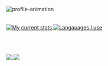 

![profile-animation](https://github.com/zaagan/zaagan/blob/master/resources/images/profile-animation.gif?raw=true)

<br/>


<a href="https://github.com/zaagan">
  <img align="center" src="https://github-readme-stats.vercel.app/api?username=zaagan&count_private=true&custom_title=My%20Current%20Stats&bg_color=30,e96443,904e95&title_color=fff&text_color=fff&icon_color=fff&card_width=1800&layout=compact&hide=contribs,issues,prs&show_icons=true" alt="My current stats" />
</a>

<a href="https://github.com/zaagan">
  <img align="center" src="https://github-readme-stats.vercel.app/api/top-langs/?username=zaagan&layout=compact&theme=radical&custom_title=What%20I%20play%20with%20these%20days&langs_count=10" alt="Langauages I use" />
</a>

<br/> <br/>

<a href="https://github.com/zaagan/BioMetrix">
  <img align="center" src="https://github-readme-stats.vercel.app/api/pin/?username=zaagan&repo=BioMetrix&show_owner=true&theme=dark" />
</a>


<a href="https://github.com/zaagan/boggle-rails-react">
  <img align="center" src="https://github-readme-stats.vercel.app/api/pin/?username=zaagan&repo=boggle-rails-react&show_owner=true&theme=dark" />
</a>

